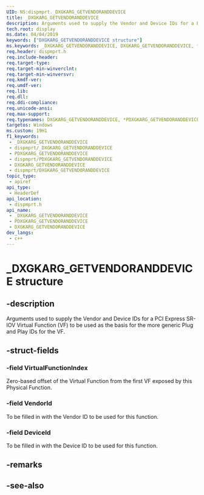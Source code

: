 ```yaml
---
UID: NS:dispmprt._DXGKARG_GETVENDORANDDEVICE
title: _DXGKARG_GETVENDORANDDEVICE
description: Arguments used to supply the Vendor and Device IDs for a PCI Express SR-IOV Virtual Function (VF) to be used as the basis for the more generic Plug and Play IDs for the VF.
tech.root: display
ms.date: 04/04/2019
keywords: ["DXGKARG_GETVENDORANDDEVICE structure"]
ms.keywords: _DXGKARG_GETVENDORANDDEVICE, DXGKARG_GETVENDORANDDEVICE, *PDXGKARG_GETVENDORANDDEVICE,
req.header: dispmprt.h
req.include-header: 
req.target-type: 
req.target-min-winverclnt: 
req.target-min-winversvr: 
req.kmdf-ver: 
req.umdf-ver: 
req.lib: 
req.dll: 
req.ddi-compliance: 
req.unicode-ansi: 
req.max-support: 
req.typenames: DXGKARG_GETVENDORANDDEVICE, *PDXGKARG_GETVENDORANDDEVICE
targetos: Windows
ms.custom: 19H1
f1_keywords:
 - _DXGKARG_GETVENDORANDDEVICE
 - dispmprt/_DXGKARG_GETVENDORANDDEVICE
 - PDXGKARG_GETVENDORANDDEVICE
 - dispmprt/PDXGKARG_GETVENDORANDDEVICE
 - DXGKARG_GETVENDORANDDEVICE
 - dispmprt/DXGKARG_GETVENDORANDDEVICE
topic_type:
 - apiref
api_type:
 - HeaderDef
api_location:
 - dispmprt.h
api_name:
 - _DXGKARG_GETVENDORANDDEVICE
 - PDXGKARG_GETVENDORANDDEVICE
 - DXGKARG_GETVENDORANDDEVICE
dev_langs:
 - c++
---
```


# _DXGKARG_GETVENDORANDDEVICE structure


## -description

Arguments used to supply the Vendor and Device IDs for a PCI Express SR-IOV Virtual Function (VF) to be used as the basis for the more generic Plug and Play IDs for the VF.

## -struct-fields

### -field VirtualFunctionIndex

Zero-based offset of the Virtual Function from the first VF exposed by this Physical Function.

### -field VendorId

To be filled in with the Vendor ID to be used for this function.

### -field DeviceId

 
To be filled in with the Device ID to be used for this function.

## -remarks

## -see-also

